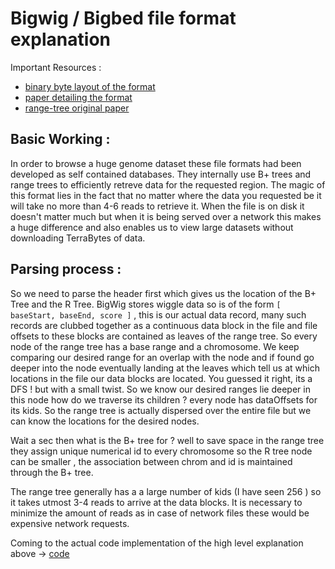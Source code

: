 # Bigwig / Bigbed file format explanation

Important Resources :
* [binary byte layout of the format](https://www.ncbi.nlm.nih.gov/pmc/articles/PMC2922891/bin/supp_btq351_bbiSuppFINAL.doc)
* [paper detailing the format](https://www.ncbi.nlm.nih.gov/pmc/articles/PMC2922891/)
* [range-tree original paper](http://www-db.deis.unibo.it/courses/SI-LS/papers/Gut84.pdf)

## Basic Working :

In order to browse a huge genome dataset these file formats had been developed as self contained databases. They internally use 
B+ trees and range trees to efficiently retreve data for the requested region. The magic of this format lies in the fact that 
no matter where the data you requested be it will take no more than 4-6 reads to retrieve it. When the file is on disk it doesn't 
matter much but when it is being served over a network this makes a huge difference and also enables us to view large datasets 
without downloading TerraBytes of data.

## Parsing process :

So we need to parse the header first which gives us the location of the B+ Tree and the R Tree. BigWig stores wiggle data so is of the
form  `[ baseStart, baseEnd, score ]` , this is our actual data record, many such records are clubbed together as a continuous data block
in the file and file offsets to these blocks are contained as leaves of the range tree. So every node of the range tree has a base range 
and a chromosome. We keep comparing our desired range for an overlap with the node and if found go deeper into the node eventually landing 
at the leaves which tell us at which locations in the file our data blocks are located. You guessed it right, its a DFS ! but with a small 
twist. So we know our desired ranges lie deeper in this node how do we traverse its children ? every node has dataOffsets for its kids. So 
the range tree is actually dispersed over the entire file but we can know the locations for the desired nodes. 

Wait a sec then what is the B+ tree for ? well to save space in the range tree they assign unique numerical id to every chromosome so the 
R tree node can be smaller , the association between chrom and id is maintained through the B+ tree. 

The range tree generally has a a large number of kids (I have seen 256 ) so it takes utmost 3-4 reads to arrive at the data blocks. 
It is necessary to minimize the amount of reads as in case of network files these would be expensive network requests. 

Coming to the actual code implementation of the high level explanation above -> [code](https://github.com/sourabh2k15/Genoverse/blob/docs/js/docs/lib/BWReader.js.md)
